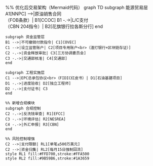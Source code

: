 %% 优化后交易架构（Mermaid代码）
graph TD
    subgraph 能源贸易层
    A1[NNPC] -->|原油销售合同<br>（FOB条款）| B1[CCOC]
    B1 -.->|L/C支付<br>（CBN 204指令）| B2[花旗银行拉各斯分行]
    end

    subgraph 资金监管层
    B1 -->|不可撤销付款指令| C1[COVEC]
    C1 -->|设立监管账户| C2[项目专用账户<br>（渣打银行+区块链存证）]
    C2 -.->|资金释放审批| C3[三方协调委员会]
    C3 -.->|交通部核准| C4[交通部]
    end

    subgraph 工程实施层
    C1 -->|EPC总承包协议<br>（FIDIC红皮书）| D1[石油基建项目]
    D1 -.->|进度验收| D2[独立工程师]
    D2 -.->|支付证书| C3
    end

    %% 新增合规模块
    subgraph 合规控制
    C2 -.->|反洗钱审查| R1[EFCC]
    C3 -.->|环境评估| R2[NESREA]
    C4 -.->|外汇申报| R3[CBN]
    end

    %% 风险控制增强
    C2 -->|支付限额| RL1[单笔≤500万美元]
    C2 -->|资金归集| RL2[每月15日强制回流]
    style RL1 fill:#FFD700,stroke:#FFA500
    style RL2 fill:#9B59B6,stroke:#1A3659
